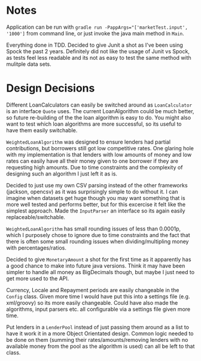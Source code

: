 # Notes

Application can be run with `gradle run -PappArgs="['marketTest.input', '1000']` from command line, or just invoke the java main method in `Main`.

Everything done in TDD. Decided to give Junit a shot as I've been using Spock the past 2 years. Definitely did not like the usage of Junit vs Spock, as tests feel less readable and its not as easy to test the same method with mulitple data sets.

# Design Decisions

Different LoanCalculators can easily be switched around as `LoanCalculator` is an interface `Quote` uses. The current LoanAlgorithm could be much better, so future re-building of the the loan algorithm is easy to do. You might also want to test which loan algorithms are more successful, so its useful to have them easily switchable.

`WeightedLoanAlgorithm` was designed to ensure lenders had partial contributions, but borrowers still got low competitive rates. One glaring hole with my implementation is that lenders with low amounts of money and low rates can easily have all their money given to one borrower if they are requesting high amounts. Due to time constraints and the complexity of designing such an algorithm I just left it as is.

Decided to just use my own CSV parsing instead of the other frameworks (jackson, opencsv) as it was surprisingly simple to do without it. I can imagine when datasets get huge though you may want something that is more well tested and performs better, but for this excercise it felt like the simplest approach. Made the `InputParser` an interface so its again easily replaceable/switchable.

`WeightedLoanAlgorithm` has small rounding issues of less than 0.0001p, which I purposely chose to ignore due to time constraints and the fact that there is often some small rounding issues when dividing/multipling money with percentages/ratios.

Decided to give `MonetaryAmount` a shot for the first time as it apparently has a good chance to make into future java versions. Think it may have been simpler to handle all money as BigDecimals though, but maybe I just need to get more used to the API.

Currency, Locale and Repayment periods are easily changeable in the `Config` class. Given more time I would have put this into a settings file (e.g. xml/groovy) so its more easily changeable. Could have also made the algorithms, input parsers etc. all configurable via a settings file given more time.

Put lenders in a `LenderPool` instead of just passing them around as a list to have it work it in a more Object Orientated design. Common logic needed to be done on them (summing their rates/amounts/removing lenders with no available money from the pool as the algorithm is used) can all be left to that class.

